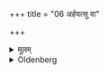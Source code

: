 +++
title = "06 अर्हयत्सु वा"

+++

<details><summary>मूलम्</summary>

अर्हयत्सु वा ६
</details>

<details><summary>Oldenberg</summary>

6. They announce three times (to the guest) each (of the following things which are brought to him): a bed (of grass), water for washing the feet, the Argha water, water for sipping, and the Madhuparka;
</details>
